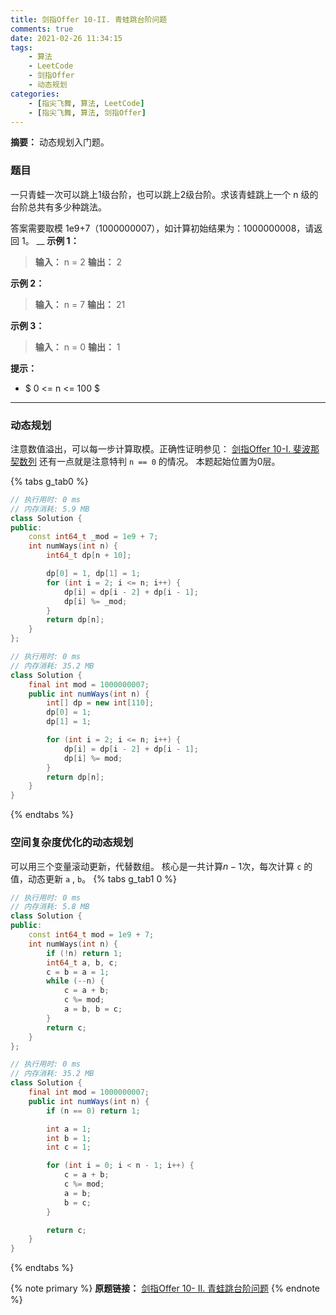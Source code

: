 ```yaml
---
title: 剑指Offer 10-II. 青蛙跳台阶问题
comments: true
date: 2021-02-26 11:34:15
tags:
    - 算法
    - LeetCode
    - 剑指Offer
    - 动态规划
categories:
    - [指尖飞舞, 算法, LeetCode]
    - [指尖飞舞, 算法, 剑指Offer]
---
```

__摘要：__
动态规划入门题。
<!-- more -->


### 题目

一只青蛙一次可以跳上1级台阶，也可以跳上2级台阶。求该青蛙跳上一个 n 级的台阶总共有多少种跳法。

答案需要取模 1e9+7（1000000007），如计算初始结果为：1000000008，请返回 1。
__
__示例 1：__

> __输入：__ n = 2
> __输出：__ 2

__示例 2：__

> __输入：__ n = 7
> __输出：__ 21

__示例 3：__

> __输入：__ n = 0
> __输出：__ 1

__提示：__

+ $ 0 <= n <= 100 $
___

### 动态规划

注意数值溢出，可以每一步计算取模。正确性证明参见：
[剑指Offer 10-I. 斐波那契数列](https://eetoa.github.io/2021/02/25/剑指Offer-10-I-斐波那契数列/)
还有一点就是注意特判 `n == 0` 的情况。
本题起始位置为0层。

{% tabs g_tab0 %}
<!-- tab C++ -->
```c++
// 执行用时: 0 ms
// 内存消耗: 5.9 MB
class Solution {
public:
    const int64_t _mod = 1e9 + 7;
    int numWays(int n) {
        int64_t dp[n + 10];

        dp[0] = 1, dp[1] = 1;
        for (int i = 2; i <= n; i++) {
            dp[i] = dp[i - 2] + dp[i - 1];
            dp[i] %= _mod;
        }
        return dp[n];
    }
};
```
<!-- endtab -->

<!-- tab Java -->
```java
// 执行用时: 0 ms
// 内存消耗: 35.2 MB
class Solution {
    final int mod = 1000000007;
    public int numWays(int n) {
        int[] dp = new int[110];
        dp[0] = 1;
        dp[1] = 1;

        for (int i = 2; i <= n; i++) {
            dp[i] = dp[i - 2] + dp[i - 1];
            dp[i] %= mod;
        }
        return dp[n];
    }
}
```
<!-- endtab -->
{% endtabs %}

### 空间复杂度优化的动态规划
可以用三个变量滚动更新，代替数组。
核心是一共计算$n - 1$次，每次计算 `c` 的值，动态更新 `a` , `b`。
{% tabs g_tab1 0 %}
<!-- tab C++ -->
```c++
// 执行用时: 0 ms
// 内存消耗: 5.8 MB
class Solution {
public:
    const int64_t mod = 1e9 + 7;
    int numWays(int n) {
        if (!n) return 1;
        int64_t a, b, c;
        c = b = a = 1;
        while (--n) {
            c = a + b;
            c %= mod;
            a = b, b = c;
        } 
        return c;
    }
};
```
<!-- endtab -->

<!-- tab Java -->
```java
// 执行用时: 0 ms
// 内存消耗: 35.2 MB
class Solution {
    final int mod = 1000000007;
    public int numWays(int n) {
        if (n == 0) return 1;

        int a = 1;
        int b = 1;
        int c = 1;

        for (int i = 0; i < n - 1; i++) {
            c = a + b;
            c %= mod;
            a = b;
            b = c;
        }

        return c;
    }
}
```
<!-- endtab -->
{% endtabs %}

{% note primary %}
__原题链接：__ [剑指Offer 10- II. 青蛙跳台阶问题](https://leetcode-cn.com/problems/qing-wa-tiao-tai-jie-wen-ti-lcof/)
{% endnote %}

